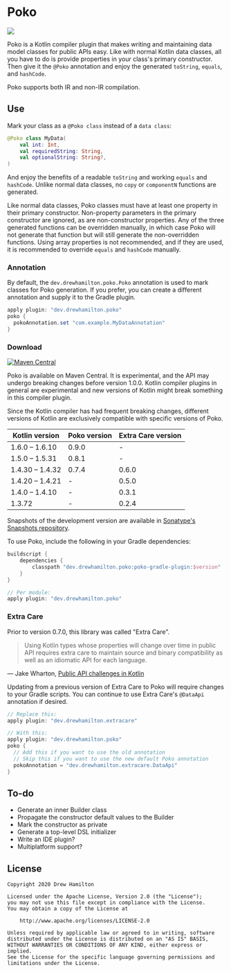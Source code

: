 # Poko
[![](https://github.com/drewhamilton/Poko/workflows/CI/badge.svg?branch=main)](https://github.com/drewhamilton/Poko/actions?query=workflow%3ACI+branch%3Amain)

Poko is a Kotlin compiler plugin that makes writing and maintaining data model classes for public
APIs easy. Like with normal Kotlin data classes, all you have to do is provide properties in your
class's primary constructor. Then give it the `@Poko` annotation and enjoy the generated `toString`,
`equals`, and `hashCode`.

Poko supports both IR and non-IR compilation.

## Use
Mark your class as a `@Poko class` instead of a `data class`:
```kotlin
@Poko class MyData(
    val int: Int,
    val requiredString: String,
    val optionalString: String?,
)
```

And enjoy the benefits of a readable `toString` and working `equals` and `hashCode`. Unlike normal
data classes, no `copy` or `componentN` functions are generated.

Like normal data classes, Poko classes must have at least one property in their primary constructor.
Non-property parameters in the primary constructor are ignored, as are non-constructor properties.
Any of the three generated functions can be overridden manually, in which case Poko will not
generate that function but will still generate the non-overridden functions. Using array properties
is not recommended, and if they are used, it is recommended to override `equals` and `hashCode`
manually.

### Annotation
By default, the `dev.drewhamilton.poko.Poko` annotation is used to mark classes for Poko generation.
If you prefer, you can create a different annotation and supply it to the Gradle  plugin.

```groovy
apply plugin: "dev.drewhamilton.poko"
poko {
  pokoAnnotation.set "com.example.MyDataAnnotation"
}
```

### Download

[![Maven Central](https://maven-badges.herokuapp.com/maven-central/dev.drewhamilton.poko/poko-compiler-plugin/badge.svg)](https://maven-badges.herokuapp.com/maven-central/dev.drewhamilton.poko/poko-compiler-plugin)

Poko is available on Maven Central. It is experimental, and the API may undergo breaking changes
before version 1.0.0. Kotlin compiler plugins in general are experimental and new versions of Kotlin
might break something in this compiler plugin.

Since the Kotlin compiler has had frequent breaking changes, different versions of Kotlin are
exclusively compatible with specific versions of Poko.

| Kotlin version  | Poko version | Extra Care version |
| --------------- | ------------ | ------------------ |
| 1.6.0 – 1.6.10  | 0.9.0        | -                  |
| 1.5.0 – 1.5.31  | 0.8.1        | -                  |
| 1.4.30 – 1.4.32 | 0.7.4        | 0.6.0              |
| 1.4.20 – 1.4.21 | -            | 0.5.0              |
| 1.4.0 – 1.4.10  | -            | 0.3.1              |
| 1.3.72          | -            | 0.2.4              |

Snapshots of the development version are available in [Sonatype's Snapshots
repository](https://oss.sonatype.org/#view-repositories;snapshots~browsestorage).

To use Poko, include the following in your Gradle dependencies:
```groovy
buildscript {
    dependencies {
        classpath "dev.drewhamilton.poko:poko-gradle-plugin:$version"
    }
}

// Per module:
apply plugin: "dev.drewhamilton.poko"
```

### Extra Care

Prior to version 0.7.0, this library was called "Extra Care".

> Using Kotlin types whose properties will change over time in public API requires extra care to
> maintain source and binary compatibility as well as an idiomatic API for each language.

— Jake Wharton,
[Public API challenges in Kotlin](https://jakewharton.com/public-api-challenges-in-kotlin/)

Updating from a previous version of Extra Care to Poko will require changes to your Gradle scripts.
You can continue to use Extra Care's `@DataApi` annotation if desired.

```groovy
// Replace this:
apply plugin: "dev.drewhamilton.extracare"

// With this:
apply plugin: "dev.drewhamilton.poko"
poko {
  // Add this if you want to use the old annotation
  // Skip this if you want to use the new default Poko annotation
  pokoAnnotation = "dev.drewhamilton.extracare.DataApi"
}
```

## To-do
* Generate an inner Builder class
* Propagate the constructor default values to the Builder 
* Mark the constructor as private
* Generate a top-level DSL initializer
* Write an IDE plugin?
* Multiplatform support?

## License
```
Copyright 2020 Drew Hamilton

Licensed under the Apache License, Version 2.0 (the "License");
you may not use this file except in compliance with the License.
You may obtain a copy of the License at

    http://www.apache.org/licenses/LICENSE-2.0

Unless required by applicable law or agreed to in writing, software
distributed under the License is distributed on an "AS IS" BASIS,
WITHOUT WARRANTIES OR CONDITIONS OF ANY KIND, either express or implied.
See the License for the specific language governing permissions and
limitations under the License.
```

